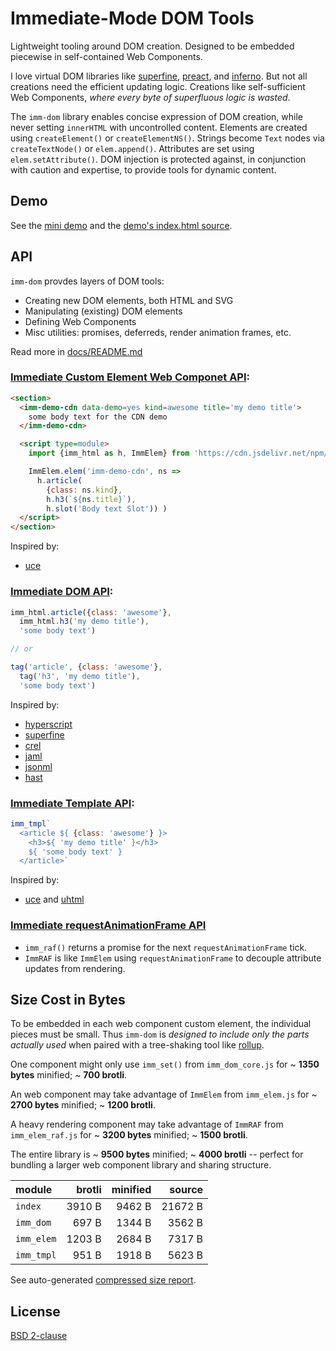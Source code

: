 # Immediate-Mode DOM Tools

Lightweight tooling around DOM creation.
Designed to be embedded piecewise in self-contained Web Components.

I love virtual DOM libraries like [superfine][], [preact][], and [inferno][].
But not all creations need the efficient updating logic.
Creations like self-sufficient Web Components, *where every byte of superfluous logic is wasted*.

The `imm-dom` library enables concise expression of DOM creation,
while never setting `innerHTML` with uncontrolled content.
Elements are created using `createElement()` or `createElementNS()`.
Strings become `Text` nodes via `createTextNode()` or `elem.append()`.
Attributes are set using `elem.setAttribute()`.
DOM injection is protected against, in conjunction with caution and expertise, to provide tools for dynamic content.

 [superfine]: https://github.com/jorgebucaran/superfine#readme
 [preact]: https://preactjs.com/
 [inferno]: https://infernojs.org/
 [rollup]: https://rollupjs.org


## Demo

See the [mini demo](https://shanewholloway.github.io/js-imm-dom/) and the [demo's index.html source](index.html).


## API

`imm-dom` provdes layers of DOM tools:

- Creating new DOM elements, both HTML and SVG
- Manipulating (existing) DOM elements
- Defining Web Components
- Misc utilities: promises, deferreds, render animation frames, etc.

Read more in [docs/README.md](./docs/README.md)


### [Immediate Custom Element Web Componet API](docs/imm_elem.md):

```html
<section>
  <imm-demo-cdn data-demo=yes kind=awesome title='my demo title'>
    some body text for the CDN demo
  </imm-demo-cdn>

  <script type=module>
    import {imm_html as h, ImmElem} from 'https://cdn.jsdelivr.net/npm/imm-dom@latest/esm/index.js'

    ImmElem.elem('imm-demo-cdn', ns =>
      h.article(
        {class: ns.kind},
        h.h3(`${ns.title}`),
        h.slot('Body text Slot')) )
  </script>
</section>
```

Inspired by:
- [uce](https://github.com/WebReflection/uce#readme)


### [Immediate DOM API](docs/imm_dom.md):

```javascript
imm_html.article({class: 'awesome'},
  imm_html.h3('my demo title'),
  'some body text')

// or

tag('article', {class: 'awesome'},
  tag('h3', 'my demo title'),
  'some body text')
```

Inspired by:
- [hyperscript](https://github.com/hyperhype/hyperscript#readme)
- [superfine][]
- [crel](https://github.com/KoryNunn/crel#readme)
- [jaml](https://github.com/edspencer/jaml#readme)
- [jsonml](http://www.jsonml.org)
- [hast](https://github.com/syntax-tree/hast#readme)


### [Immediate Template API](docs/imm_tmpl.md):

```javascript
imm_tmpl`
  <article ${ {class: 'awesome'} }>
    <h3>${ 'my demo title' }</h3>
    ${ 'some body text' }
  </article>`
```

Inspired by:
- [uce](https://github.com/WebReflection/uce#readme) and [uhtml](https://github.com/WebReflection/uhtml#readme)


### [Immediate requestAnimationFrame API](docs/imm_raf.md)

- `imm_raf()` returns a promise for the next `requestAnimationFrame` tick.
- `ImmRAF` is like `ImmElem` using `requestAnimationFrame` to decouple attribute updates from rendering.


## Size Cost in Bytes

To be embedded in each web component custom element, the individual pieces must be small.
Thus `imm-dom` is _designed to include only the parts actually used_
when paired with a tree-shaking tool like [rollup][].

One component might only use `imm_set()` from `imm_dom_core.js` for ~ **1350 bytes** minified; ~ **700 brotli**.

An web component may take advantage of `ImmElem` from `imm_elem.js` for ~ **2700 bytes** minified; ~ **1200 brotli**.

A heavy rendering component may take advantage of `ImmRAF` from `imm_elem_raf.js` for ~ **3200 bytes** minified; ~ **1500 brotli**.

The entire library is ~ **9500 bytes** minified; ~ **4000 brotli** -- perfect for bundling a larger web component library and sharing structure.

| module           |   brotli | minified |   source |
|:-----------------|---------:|---------:|---------:|
| `index`          |   3910 B |   9462 B |  21672 B |
| `imm_dom`        |    697 B |   1344 B |   3562 B |
| `imm_elem`       |   1203 B |   2684 B |   7317 B |
| `imm_tmpl`       |    951 B |   1918 B |   5623 B |

See auto-generated [compressed size report](./docs/compressed.md).

## License

[BSD 2-clause](LICENSE)

